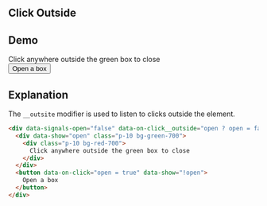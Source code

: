 ## Click Outside

## Demo

<div data-signals-open="false" data-on-click__outside="open ? open = false : null" >
  <div data-show="open" class="p-10 bg-green-700">
    <div class="p-10 bg-red-700">
      Click anywhere outside the green box to close
    </div>
  </div>
  <button data-on-click="open = true" data-show="!open" class="btn btn-primary">
    Open a box
  </button>
</div>

## Explanation

The `__outsite` modifier is used to listen to clicks outside the element.

```html
<div data-signals-open="false" data-on-click__outside="open ? open = false : null" >
  <div data-show="open" class="p-10 bg-green-700">
    <div class="p-10 bg-red-700">
      Click anywhere outside the green box to close
    </div>
  </div>
  <button data-on-click="open = true" data-show="!open">
    Open a box
  </button>
</div>
```